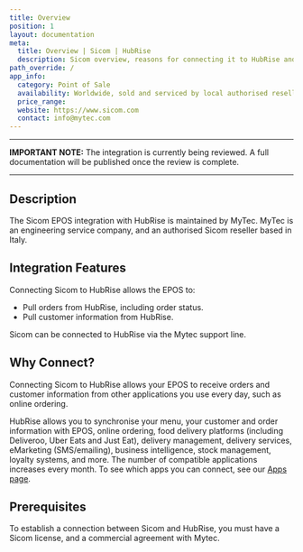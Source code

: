 ```yaml
---
title: Overview
position: 1
layout: documentation
meta:
  title: Overview | Sicom | HubRise
  description: Sicom overview, reasons for connecting it to HubRise and summary of integrated features. Synchronise data between your EPOS and your apps.
path_override: /
app_info:
  category: Point of Sale
  availability: Worldwide, sold and serviced by local authorised resellers.
  price_range:
  website: https://www.sicom.com
  contact: info@mytec.com
---
```


---

**IMPORTANT NOTE:** The integration is currently being reviewed. A full documentation will be published once the review is complete.

---

## Description

The Sicom EPOS integration with HubRise is maintained by MyTec. MyTec is an engineering service company, and an authorised Sicom reseller based in Italy.

## Integration Features

Connecting Sicom to HubRise allows the EPOS to:

- Pull orders from HubRise, including order status.
- Pull customer information from HubRise.

Sicom can be connected to HubRise via the Mytec support line.

## Why Connect?

Connecting Sicom to HubRise allows your EPOS to receive orders and customer information from other applications you use every day, such as online ordering.

HubRise allows you to synchronise your menu, your customer and order information with EPOS, online ordering, food delivery platforms (including Deliveroo, Uber Eats and Just Eat), delivery management, delivery services, eMarketing (SMS/emailing), business intelligence, stock management, loyalty systems, and more. The number of compatible applications increases every month. To see which apps you can connect, see our [Apps page](/apps).

## Prerequisites

To establish a connection between Sicom and HubRise, you must have a Sicom license, and a commercial agreement with Mytec.
